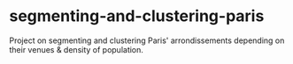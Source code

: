 # segmenting-and-clustering-paris
Project on segmenting and clustering Paris' arrondissements depending on their venues &amp; density of population. 
